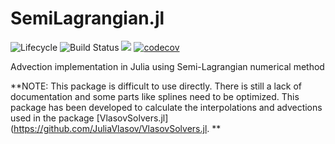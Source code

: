 # SemiLagrangian.jl


![Lifecycle](https://img.shields.io/badge/lifecycle-experimental-orange.svg)<!--
![Lifecycle](https://img.shields.io/badge/lifecycle-maturing-blue.svg)
![Lifecycle](https://img.shields.io/badge/lifecycle-stable-green.svg)
![Lifecycle](https://img.shields.io/badge/lifecycle-retired-orange.svg)
![Lifecycle](https://img.shields.io/badge/lifecycle-archived-red.svg)
![Lifecycle](https://img.shields.io/badge/lifecycle-dormant-blue.svg) -->
![Build Status](https://github.com/juliavlasov/SemiLagrangian.jl/workflows/CI/badge.svg)
[![](https://img.shields.io/badge/docs-latest-blue.svg)](https://juliavlasov.github.io/SemiLagrangian.jl/dev)
[![codecov](https://codecov.io/gh/JuliaVlasov/SemiLagrangian.jl/branch/master/graph/badge.svg)](https://codecov.io/gh/JuliaVlasov/SemiLagrangian.jl)

Advection implementation in Julia using Semi-Lagrangian numerical method

**NOTE: This package is difficult to use directly. There is still a lack of documentation and some parts like splines need to be optimized. This package has been developed to calculate the interpolations and advections used in the package [VlasovSolvers.jl](https://github.com/JuliaVlasov/VlasovSolvers.jl. **
